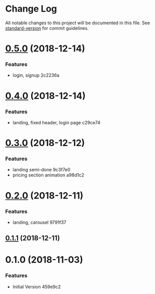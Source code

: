 # Change Log

All notable changes to this project will be documented in this file. See [standard-version](https://github.com/conventional-changelog/standard-version) for commit guidelines.

<a name="0.5.0"></a>
# [0.5.0](/compare/v0.4.0...v0.5.0) (2018-12-14)


### Features

* login, signup 2c2236a



<a name="0.4.0"></a>
# [0.4.0](/compare/v0.3.0...v0.4.0) (2018-12-14)


### Features

* landing, fixed header, login page c29ce74



<a name="0.3.0"></a>
# [0.3.0](/compare/v0.2.0...v0.3.0) (2018-12-12)


### Features

* landing semi-done 9c3f7e0
* pricing section animation a98d1c2



<a name="0.2.0"></a>
# [0.2.0](/compare/v0.1.1...v0.2.0) (2018-12-11)


### Features

* landing, carousel 9791f37



<a name="0.1.1"></a>
## [0.1.1](/compare/v0.1.0...v0.1.1) (2018-12-11)



<a name="0.1.0"></a>
# 0.1.0 (2018-11-03)


### Features

* Initial Version 459e9c2
